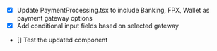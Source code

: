 - [x] Update PaymentProcessing.tsx to include Banking, FPX, Wallet as payment gateway options
- [x] Add conditional input fields based on selected gateway
- [] Test the updated component
